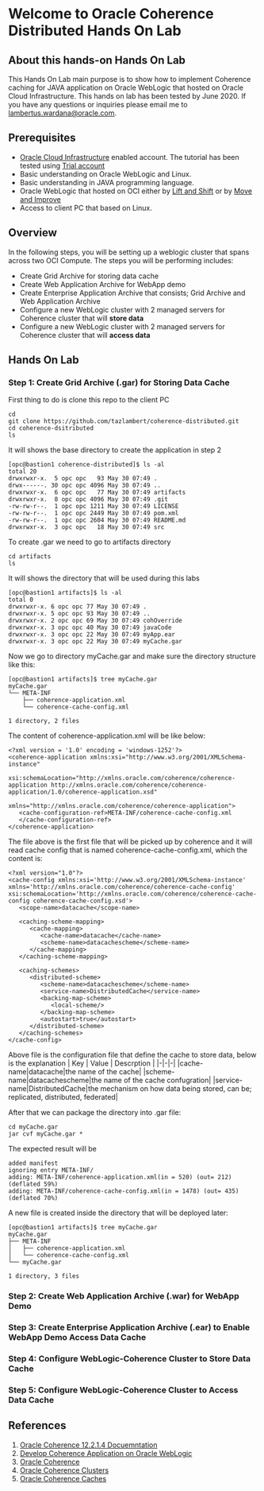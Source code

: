 # Welcome to Oracle Coherence Distributed Hands On Lab

## About this hands-on Hands On Lab ##

This Hands On Lab main purpose is to show how to implement Coherence caching for JAVA application on Oracle WebLogic that hosted on Oracle Cloud Infrastructure. This hands on lab has been tested by June 2020. If you have any questions or inquiries please email me to lambertus.wardana@oracle.com.

## Prerequisites

- [Oracle Cloud Infrastructure](https://cloud.oracle.com/en_US/cloud-infrastructure) enabled account. The tutorial has been tested using [Trial account](https://myservices.us.oraclecloud.com/mycloud/signup)
- Basic understanding on Oracle WebLogic and Linux.
- Basic understanding in JAVA programming language.
- Oracle WebLogic that hosted on OCI either by [Lift and Shift](https://github.com/tazlambert/weblogic-lift-shift) or by [Move and Improve](https://github.com/tazlambert/weblogic-move-improve)
- Access to client PC that based on Linux.

## Overview

In the following steps, you will be setting up a weblogic cluster that spans across two OCI Compute. The steps you will be performing includes:

- Create Grid Archive for storing data cache
- Create Web Application Archive for WebApp demo
- Create Enterprise Application Archive that consists; Grid Archive and Web Application Archive  
- Configure a new WebLogic cluster with 2 managed servers for Coherence cluster that will **store data**
- Configure a new WebLogic cluster with 2 managed servers for Coherence cluster that will **access data**

## Hands On Lab

### Step 1: Create Grid Archive (.gar) for Storing Data Cache

First thing to do is clone this repo to the client PC
```
cd
git clone https://github.com/tazlambert/coherence-distributed.git
cd coherence-dsitributed
ls
```
It will shows the base directory to create the application in step 2
```
[opc@bastion1 coherence-distributed]$ ls -al
total 20
drwxrwxr-x.  5 opc opc   93 May 30 07:49 .
drwx------. 30 opc opc 4096 May 30 07:49 ..
drwxrwxr-x.  6 opc opc   77 May 30 07:49 artifacts
drwxrwxr-x.  8 opc opc 4096 May 30 07:49 .git
-rw-rw-r--.  1 opc opc 1211 May 30 07:49 LICENSE
-rw-rw-r--.  1 opc opc 2449 May 30 07:49 pom.xml
-rw-rw-r--.  1 opc opc 2604 May 30 07:49 README.md
drwxrwxr-x.  3 opc opc   18 May 30 07:49 src
```
To create .gar we need to go to artifacts directory
```
cd artifacts
ls
```
It will shows the directory that will be used during this labs
```
[opc@bastion1 artifacts]$ ls -al
total 0
drwxrwxr-x. 6 opc opc 77 May 30 07:49 .
drwxrwxr-x. 5 opc opc 93 May 30 07:49 ..
drwxrwxr-x. 2 opc opc 69 May 30 07:49 cohOverride
drwxrwxr-x. 3 opc opc 40 May 30 07:49 javaCode
drwxrwxr-x. 3 opc opc 22 May 30 07:49 myApp.ear
drwxrwxr-x. 3 opc opc 22 May 30 07:49 myCache.gar
```
Now we go to directory myCache.gar and make sure the directory structure like this:
```
[opc@bastion1 artifacts]$ tree myCache.gar
myCache.gar
└── META-INF
    ├── coherence-application.xml
    └── coherence-cache-config.xml

1 directory, 2 files
```
The content of coherence-application.xml will be like below:
```
<?xml version = '1.0' encoding = 'windows-1252'?>
<coherence-application xmlns:xsi="http://www.w3.org/2001/XMLSchema-instance"
                       xsi:schemaLocation="http://xmlns.oracle.com/coherence/coherence-application http://xmlns.oracle.com/coherence/coherence-application/1.0/coherence-application.xsd"
                       xmlns="http://xmlns.oracle.com/coherence/coherence-application">
   <cache-configuration-ref>META-INF/coherence-cache-config.xml
   </cache-configuration-ref>
</coherence-application>
```
The file above is the first file that will be picked up by coherence and it will read cache config that is named coherence-cache-config.xml, which the content is:
```
<?xml version="1.0"?>
<cache-config xmlns:xsi='http://www.w3.org/2001/XMLSchema-instance' xmlns='http://xmlns.oracle.com/coherence/coherence-cache-config' xsi:schemaLocation='http://xmlns.oracle.com/coherence/coherence-cache-config coherence-cache-config.xsd'>
   <scope-name>datacache</scope-name>

   <caching-scheme-mapping>
      <cache-mapping>
         <cache-name>datacache</cache-name>
         <scheme-name>datacachescheme</scheme-name>
      </cache-mapping>
   </caching-scheme-mapping>

   <caching-schemes>
      <distributed-scheme>
         <scheme-name>datacachescheme</scheme-name>
         <service-name>DistributedCache</service-name>
         <backing-map-scheme>
            <local-scheme/>
         </backing-map-scheme>
         <autostart>true</autostart>
      </distributed-scheme>
   </caching-schemes>
</cache-config>
```
Above file is the configuration file that define the cache to store data, below is the explanation
| Key | Value | Descrption |
|-|-|-|
|cache-name|datacache|the name of the cache|
|scheme-name|datacachescheme|the name of the cache confugration|
|service-name|DistributedCache|the mechanism on how data being stored, can be; replicated, distributed, federated|

After that we can package the directory into .gar file:
```
cd myCache.gar
jar cvf myCache.gar *
```
The expected result will be
```
added manifest
ignoring entry META-INF/
adding: META-INF/coherence-application.xml(in = 520) (out= 212)(deflated 59%)
adding: META-INF/coherence-cache-config.xml(in = 1478) (out= 435)(deflated 70%)
```
A new file is created inside the directory that will be deployed later:
```
[opc@bastion1 artifacts]$ tree myCache.gar
myCache.gar
├── META-INF
│   ├── coherence-application.xml
│   └── coherence-cache-config.xml
└── myCache.gar

1 directory, 3 files
```
### Step 2: Create Web Application Archive (.war) for WebApp Demo

### Step 3: Create Enterprise Application Archive (.ear) to Enable WebApp Demo Access Data Cache

### Step 4: Configure WebLogic-Coherence Cluster to Store Data Cache

### Step 5: Configure WebLogic-Coherence Cluster to Access Data Cache

## References

1. [Oracle Coherence 12.2.1.4 Docuemntation](https://docs.oracle.com/en/middleware/fusion-middleware/coherence/12.2.1.4/index.html)
2. [Develop Coherence Application on Oracle WebLogic](https://docs.oracle.com/en/middleware/fusion-middleware/weblogic-server/12.2.1.4/wlcoh/index.html)
3. [Oracle Coherence](https://www.oracle.com/pls/topic/lookup?ctx=en/middleware/fusion-middleware/coherence/12.2.1.4&id=COHDG4979)
4. [Oracle Coherence Clusters](https://www.oracle.com/pls/topic/lookup?ctx=en/middleware/fusion-middleware/coherence/12.2.1.4&id=COHDG5163)
5. [Oracle Coherence Caches](https://www.oracle.com/pls/topic/lookup?ctx=en/middleware/fusion-middleware/coherence/12.2.1.4&id=COHDG5049)
